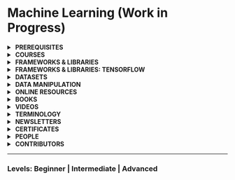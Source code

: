# Machine Learning (Work in Progress)

<!-- P R E R E Q U I S I T E S -->

<details>
    <summary><strong>&nbsp;PREREQUISITES</strong></summary>
    <br>
    <ul>
        <li>
        <strong>The Math Behind Machine Learning</strong>
        <ul>
        <li>
          <strong>Probability &amp; Statistics</strong>
        </li>
        <li>
          <strong>Linear Algebra</strong>
          <ul>
          <li><a href="https://www.youtube.com/playlist?list=PLZHQObOWTQDPD3MizzM2xVFitgF8hE_ab"><strong>Essence of Linear Algebra</strong></a>, by <a href="https://www.3blue1brown.com/">3Blue1Brown</a></li>
          </ul>
        </li>
        <li>
          <strong>Calculus</strong>
          <ul>
          <li><a href="https://www.youtube.com/playlist?list=PLSQl0a2vh4HC5feHa6Rc5c0wbRTx56nF7"><strong>Multivariable Calculus</strong> (Khan Academy)</a></li>
          </ul>
        </li>
       </ul>
      </li>
   </ul>
</details>


<!-- C O U R S E S -->

<details>
    <summary><strong>&nbsp;COURSES</strong></summary>
    <br>
    <ul>
        <li>
            <a href="https://course.fast.ai/">Practical Deep Learning for Coders</a>
            <br/>
            <small>Learn how to train <a href="https://pytorch.org/">PyTorch<a> models using the <a href="https://docs.fast.ai/">fastai</a> library</small>
        </li>
    </ul>
</details>

<!-- F R A M E W O R K S -->

<details>
    <summary><strong>&nbsp;FRAMEWORKS &amp; LIBRARIES</strong></summary>
    <br>
    <ul>
        <li><a href="https://www.tensorflow.org/"><strong>Tensorflow</strong></a> | An end-to-end open source platform for machine learning by Google.</li>
        <li><a href="https://pytorch.org/"><strong>PyTorch</strong></a> | Tensors and neural networks in Python with strong hardware acceleration.</li>
    </ul>
</details>

<!-- T E N S O R F L O W -->

<details>
    <summary><strong>&nbsp;FRAMEWORKS &amp; LIBRARIES: TENSORFLOW</strong></summary>
    <br>
    <ul>
        <li></li>
    </ul>
</details>

<!-- D A T A S E T S -->

<details>
    <summary><strong>&nbsp;DATASETS</strong></summary>
    <br>
    <ul>
        <li>
            <a href="https://rajpurkar.github.io/SQuAD-explorer/"><strong>SQuAD2.0 - The Stanford Question Answering Dataset</strong></a>
            <small> | A reading comprehension dataset, consisting of questions posed by crowdworkers on a set of Wikipedia articles, where the answer to every question is a segment of text, or span, from the corresponding reading passage, or the question might be unanswerable.</small>
        </li>
        <li>
            <a href="http://lib.stat.cmu.edu/datasets/boston"><strong>Boston Neighborhood Housing Prices Dataset
</strong></a>
            <small> | Median home values of Boston with associated home and neighborhood attributes.</small>
        </li>
        <li>
            <a href="https://en.wikipedia.org/wiki/List_of_datasets_for_machine-learning_research"><strong>List of datasets for machine-learning research <em>(Wikipedia)</em></strong></a>
            <small> | Datasets that are used for machine-learning research and have been cited in peer-reviewed academic journals.</small>
        </li>
        <li>
            <a href="https://archive.ics.uci.edu/ml/datasets/Breast+Cancer+Wisconsin+(Diagnostic)"><strong>Breast Cancer Wisconsin (Diagnostic) Data Set</strong></a><br>
            <small>See a classification example using TensorFlow and the dataset <a href="https://www.youtube.com/watch?v=_VTtrSDHPwU">here.</a></small>
        </li>
        <li>
            <a href="https://datasetsearch.research.google.com/"><strong>Google Dataset Search Engine</strong></a>
        </li>
        <li>
            <a href="http://deeplearning.net/datasets/"><strong>List of Datasets from <em>deeplearning.net</em></strong></a>
        </li>
    </ul>
</details>

<!-- D A T A  M A N I P U L A T I O N -->

<details>
    <summary><strong>&nbsp;DATA MANIPULATION</strong></summary>
    <br>
    <ul>
        <li>
            <a href="https://www.machinelearningplus.com/python/101-numpy-exercises-python/">101 NumPy Exercises for Data Analysis <strong>(Python)</strong></a>
        </li>
        <li>
            <a href="https://www.machinelearningplus.com/python/101-pandas-exercises-python/">101 Pandas Exercises for Data Analysis <strong>(Python)</strong></a>
        </li>
    </ul>
</details>

<!-- O N L I N E  R E S O U R C E S -->

<details>
    <summary><strong>&nbsp;ONLINE RESOURCES</strong></summary>
    <br>
    <ul>
        <li>
            <form action="https://www.youtube.com/user/Udacity/search">
                <label for="query">Search Udacity's YouTube Channel: </label>
                <input id="query" name="query" placeholder="e.g. Word2Vec, SVM...">
            </form>
            <ul>
                <li>For example, here's a search on <a href="https://www.youtube.com/user/Udacity/search?query=one+hot+encoding">'One Hot Encoding'</a>.</li>
            </ul>
        </li>
        <li>
            <form action="https://www.youtube.com/user/stanfordonline/search">
                <label for="query">Search Stanford's Online YouTube Channel: </label>
                <input id="query" name="query" placeholder="e.g. Word2Vec, SVM...">
            </form>
            <ul>
                <li>For example, here's a search on <a href="https://www.youtube.com/user/stanfordonline/search?query=machine+learning">'Machine Learning'</a>.</li>
            </ul>
        </li>
        <li>
            <a href="http://www.deeplearningbook.org/contents/index-.html">Index of <em>Deep Learning Book</em></a>
        </li>
    </ul>
</details>

<!-- B O O K S -->

<details>
    <summary><strong>&nbsp;BOOKS</strong></summary>
    <br>
    <ul>
        <li><strong><a href="http://www.deeplearningbook.org/">Deep Learning Book</a></strong>, by Ian Goodfellow, Yoshua Bengio, Aaron Courville</li>
        <li><strong><a href="http://neuralnetworksanddeeplearning.com/">Neural Networks and Deep Learning</a> (ONLINE)</strong>, by Michael Nielseon</li>
    </ul>
</details>

<!-- V I D E O S -->

<details>
    <summary><strong>&nbsp;VIDEOS</strong></summary>
    <br>
    <ul>
        <li>
            <a href="https://www.youtube.com/playlist?list=PLAwxTw4SYaPnIRwl6rad_mYwEk4Gmj7Mx"><strong>Udacity: Machine Learning for Trading</strong> - YouTube Video Playlist from the now defunct online course</a>
        </li>
        <li>
            <a href="http://videolectures.net/deeplearning2017_precup_machine_learning/"><strong>Introduction to Machine Learning [Level: Advanced]</strong> Doina Precup, McGill University (2017)</a>
        </li>
    </ul>
</details>

<!-- T E R M I N O L O G Y -->

<details>
    <summary><strong>&nbsp;TERMINOLOGY</strong></summary>
    <br>
    <ul>
        <li>
            <strong>U</strong>
            <ul>
                <li>
                    <p>
                    <strong>Universal Approximation Theorem: </strong>The Universal Approximation Theorem states that Feed-Forward Neural Networks with a single hidden layer containing a finite number of neurons can act as powerful approximators to learn the non-linear relationship between the input and output, and thus represent a wide variety of continuous functions when given appropriate parameters.
                    </p>
                    <p>
                        Sources:
                        <ul>
                            <li>
                                <a href="https://en.wikipedia.org/wiki/Universal_approximation_theorem">Wikipedia</a>
                            </li>
                            <li>
                                <a href="http://www.deeplearningbook.org/">Deep Learning Book, By Ian Goodfellow, Yoshua Bengio and Aaron Courville</a>
                            </li>
                        </ul>
                    </p>
                    <p>
                        Learn more:
                        <ul>
                            <li>
                                <a href="https://www.youtube.com/watch?v=lkha188L4Gs"><strong>The Universal Approximation Theorem [VIDEO]</strong>, Lecture 2 from the Carnegie Mellon University Deep Learning Course</a> (Duration: 1h 17m)
                            </li>
                            <li>
                                <a href="http://neuralnetworksanddeeplearning.com/chap4.html"><strong>A visual proof that neural nets can compute any function</strong>, Neural Networks and Deep Learning</a></li>
                            <li>
                                <a href="https://towardsdatascience.com/can-neural-networks-really-learn-any-function-65e106617fc6"><strong>Can neural networks solve any problem?</strong>, Visualizing the Universal Approximation Theorem</a>
                            </li>
                            <li>
                                <a href="https://www.youtube.com/watch?v=Ijqkc7OLenI"><strong>The Universal Approximation Theorem for neural networks [VIDEO]</strong>, by Michael Nielsen</a> (Duration: 6m)
                            </li>
                            <li>
                                <a href="https://www.youtube.com/watch?v=WJjPVj2bBVQ"><strong>Neural Networks 7: universal approximation [VIDEO]</strong>, Victor Lavrenko</a> (Duration: 3m)
                            </li>
                            <li>
                                <a href="https://www.youtube.com/watch?v=9Q5GrXr9fZg"><strong>Why Do Neural Networks Work? - The Universal Approximation Theorem [VIDEO]</strong>, Alex Zhang</a> (Duration: 3m)
                            </li>
                        </ul>
                    </p>
                </li>
            </ul>
        </li>
    </ul>
</details>

<details>
    <summary><strong>&nbsp;NEWSLETTERS</strong></summary>
    <br>
    <ul>
        <li></li>
    </ul>
</details>

<!-- C E R T I F I C A T E S -->

<details>
    <summary><strong>&nbsp;CERTIFICATES</strong></summary>
    <br>
    <ul>
        <li><a href="https://www.tensorflow.org/certificate"><strong>TensorFlow Developer Certificate</strong></a></li>
    </ul>
</details>

<!-- P E O P L E -->

<details>
    <summary><strong>&nbsp;PEOPLE</strong></summary>
    <br>
    <p>
        <table>
        <thead>
            <tr>
                <th>DEVELOPER</th>
                <th>WEBSITE</th>
                <th>VIDEO CHANNEL</th>
                <th>TWITTER</th>
            </tr>
        </thead>
        <tbody>
            <tr>
                <td>Fullname</td>
                <td><a href="#">---</a></td>
                <td><a href="#">---</a></td>
                <td><a href="#">---</a></td>
            </tr>
        </tbody>
        </table>
    </p>
</details>

<!-- C O N T R I B U T O R S -->

<details>
    <summary><strong>&nbsp;CONTRIBUTORS</strong></summary>
    <br>
    <ul>
        <li></li>
    </ul>
</details>

---

### Levels: Beginner | Intermediate | Advanced
